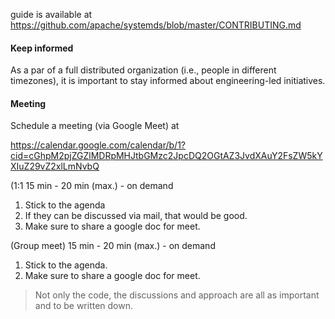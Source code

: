 guide is available at https://github.com/apache/systemds/blob/master/CONTRIBUTING.md

#### Keep informed

As a par of a full distributed organization (i.e., people in different timezones), it is
important to stay informed about engineering-led initiatives.


#### Meeting

Schedule a meeting (via Google Meet) at 

https://calendar.google.com/calendar/b/1?cid=cGhpM2pjZGZlMDRpMHJtbGMzc2JpcDQ2OGtAZ3JvdXAuY2FsZW5kYXIuZ29vZ2xlLmNvbQ

(1:1 15 min - 20 min (max.) - on demand

1. Stick to the agenda
2. If they can be discussed via mail, that would be good.
3. Make sure to share a google doc for meet.

(Group meet) 15 min - 20 min (max.) - on demand

1. Stick to the agenda.
2. Make sure to share a google doc for meet.

> Not only the code, the discussions and approach are all as important and to be written
> down.
